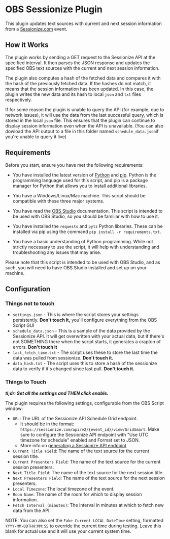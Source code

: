 # OBS Sessionize Plugin

This plugin updates text sources with current and next session information from a [Sessionize.com](https://sessionize.com) event.

## How it Works

The plugin works by sending a GET request to the Sessionize API at the specified interval. It then parses the JSON response and updates the specified OBS text sources with the current and next session information.

The plugin also computes a hash of the fetched data and compares it with the hash of the previously fetched data. If the hashes do not match, it means that the session information has been updated. In this case, the plugin writes the new data and its hash to local `json` and `txt` files respectively.

If for some reason the plugin is unable to query the API (for example, due to network issues), it will use the data from the last successful query, which is stored in the local `json` file. This ensures that the plugin can continue to display session information even when the API is unavailable. (You can also dowload the API output to a file in this folder named `schedule_data.json`if you're unable to query it live)


## Requirements

Before you start, ensure you have met the following requirements:

* You have installed the latest version of [Python](https://www.python.org/downloads/) and [pip](https://pip.pypa.io/en/stable/installation/). Python is the programming language used for this script, and pip is a package manager for Python that allows you to install additional libraries.

* You have a Windows/Linux/Mac machine. This script should be compatible with these three major systems.

* You have read the [OBS Studio](https://obsproject.com/) documentation. This script is intended to be used with OBS Studio, so you should be familiar with how to use it.

* You have installed the `requests` and `pytz` Python libraries. These can be installed via pip using the command `pip install -r requirements.txt`.

* You have a basic understanding of Python programming. While not strictly necessary to use the script, it will help with understanding and troubleshooting any issues that may arise.

Please note that this script is intended to be used with OBS Studio, and as such, you will need to have OBS Studio installed and set up on your machine.

## Configuration

### Things not to touch
- `settings.json` - This is where the script stores your settings persistently. **Don't touch it,** you'll configure everything from the OBS Script GUI
- `schedule_data.json` - This is a sample of the data provided by the Sessionize API. It will get overwritten with your actual data, but if there's not SOMETHING there when the script starts, it generates a crapton of errors. **Don't touch it**
- `last_fetch_time.txt` - The script uses these to store the last time the data was pulled from sessionize. **Don't touch it.**
- `data_hash.txt` - The script uses this to store a hash of the sessionize data to verify if it's changed since last pull. **Don't touch it.**

### Things to Touch
***tl;dr: Set all the settings and THEN click enable.***

The plugin requires the following settings, configurable from the OBS Script window:

- `URL`: The URL of the Sessionize API Schedule Grid endpoint.
  -  It should be in the format: `https://sessionize.com/api/v2/{event_id}/view/GridSmart`. Make sure to configure the Sessionize API endpoint with "Use UTC timezone for schedule" enabled and Format set to JSON.
  -  More info on [generating a Sessionize API endpoint](https://sessionize.com/playbook/api)
- `Current Title Field`: The name of the text source for the current session title.
- `Current Presenters Field`: The name of the text source for the current session presenters.
- `Next Title Field`: The name of the text source for the next session title.
- `Next Presenters Field`: The name of the text source for the next session presenters.
- `Local Timezone`: The local timezone of the event.
- `Room Name`: The name of the room for which to display session information.
- `Fetch Interval (minutes)`: The interval in minutes at which to fetch new data from the API.

NOTE: You can also set the `Fake Current LOCAL DateTime` setting, formatted `YYYY-MM-DDTHH:MM:SS` to override the current time during testing. Leave this blank for actual use and it will use your current system time.





